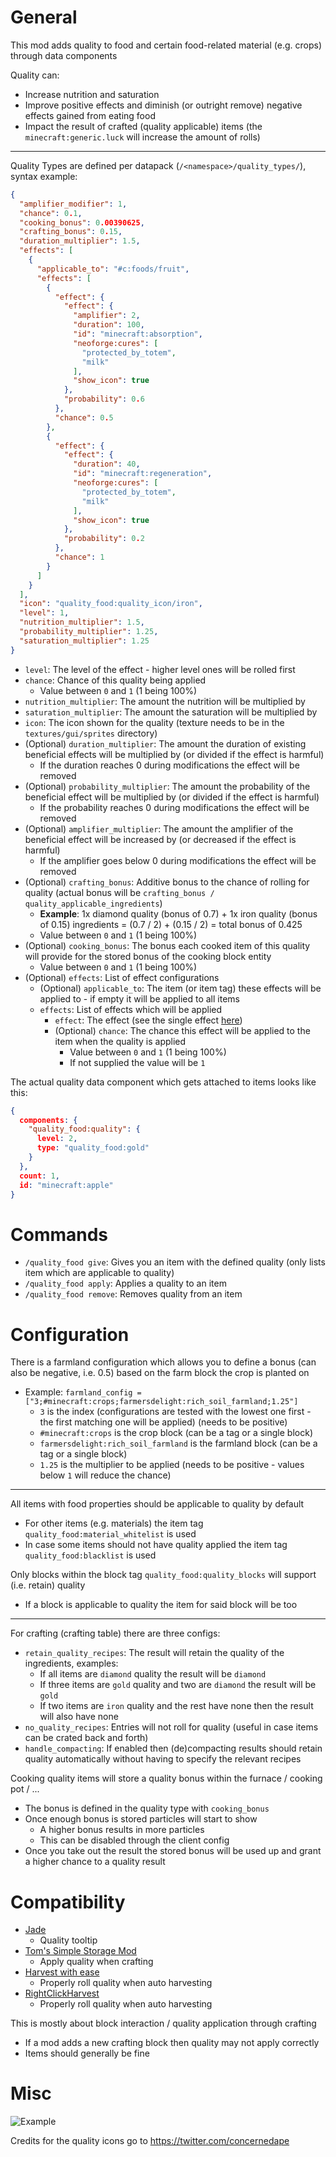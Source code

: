 # General
This mod adds quality to food and certain food-related material (e.g. crops) through data components

Quality can:
- Increase nutrition and saturation
- Improve positive effects and diminish (or outright remove) negative effects gained from eating food
- Impact the result of crafted (quality applicable) items (the `minecraft:generic.luck` will increase the amount of rolls)

---

Quality Types are defined per datapack (`/<namespace>/quality_types/`), syntax example:

```json
{
  "amplifier_modifier": 1,
  "chance": 0.1,
  "cooking_bonus": 0.00390625,
  "crafting_bonus": 0.15,
  "duration_multiplier": 1.5,
  "effects": [
    {
      "applicable_to": "#c:foods/fruit",
      "effects": [
        {
          "effect": {
            "effect": {
              "amplifier": 2,
              "duration": 100,
              "id": "minecraft:absorption",
              "neoforge:cures": [
                "protected_by_totem",
                "milk"
              ],
              "show_icon": true
            },
            "probability": 0.6
          },
          "chance": 0.5
        },
        {
          "effect": {
            "effect": {
              "duration": 40,
              "id": "minecraft:regeneration",
              "neoforge:cures": [
                "protected_by_totem",
                "milk"
              ],
              "show_icon": true
            },
            "probability": 0.2
          },
          "chance": 1
        }
      ]
    }
  ],
  "icon": "quality_food:quality_icon/iron",
  "level": 1,
  "nutrition_multiplier": 1.5,
  "probability_multiplier": 1.25,
  "saturation_multiplier": 1.25
}
```
- `level`: The level of the effect - higher level ones will be rolled first
- `chance`: Chance of this quality being applied
  - Value between `0` and `1` (1 being 100%)
- `nutrition_multiplier`: The amount the nutrition will be multiplied by
- `saturation_multiplier`: The amount the saturation will be multiplied by
- `icon`: The icon shown for the quality (texture needs to be in the `textures/gui/sprites` directory)
- (Optional) `duration_multiplier`: The amount the duration of existing beneficial effects will be multiplied by (or divided if the effect is harmful)
  - If the duration reaches 0 during modifications the effect will be removed
- (Optional) `probability_multiplier`: The amount the probability of the beneficial effect will be multiplied by (or divided if the effect is harmful)
  - If the probability reaches 0 during modifications the effect will be removed
- (Optional) `amplifier_multiplier`: The amount the amplifier of the beneficial effect will be increased by (or decreased if the effect is harmful)
  - If the amplifier goes below 0 during modifications the effect will be removed
- (Optional) `crafting_bonus`: Additive bonus to the chance of rolling for quality (actual bonus will be `crafting_bonus / quality_applicable_ingredients`)
  - **Example**: 1x diamond quality (bonus of 0.7) + 1x iron quality (bonus of 0.15) ingredients = (0.7 / 2) + (0.15 / 2) = total bonus of 0.425
  - Value between `0` and `1` (1 being 100%)
- (Optional) `cooking_bonus`: The bonus each cooked item of this quality will provide for the stored bonus of the cooking block entity
  - Value between `0` and `1` (1 being 100%)
- (Optional) `effects`: List of effect configurations
  - (Optional) `applicable_to`: The item (or item tag) these effects will be applied to - if empty it will be applied to all items
  - `effects`: List of effects which will be applied
    - `effect`: The effect (see the single effect [here](https://minecraft.wiki/w/Data_component_format#food))
    - (Optional) `chance`: The chance this effect will be applied to the item when the quality is applied
      - Value between `0` and `1` (1 being 100%)
      - If not supplied the value will be `1` 

The actual quality data component which gets attached to items looks like this:

```json
{
  components: {
    "quality_food:quality": {
      level: 2,
      type: "quality_food:gold"
    }
  },
  count: 1,
  id: "minecraft:apple"
}
```

# Commands
- `/quality_food give`: Gives you an item with the defined quality (only lists item which are applicable to quality)
- `/quality_food apply`: Applies a quality to an item
- `/quality_food remove`: Removes quality from an item

# Configuration
There is a farmland configuration which allows you to define a bonus (can also be negative, i.e. 0.5) based on the farm block the crop is planted on
- Example: `farmland_config = ["3;#minecraft:crops;farmersdelight:rich_soil_farmland;1.25"]`
  - `3` is the index (configurations are tested with the lowest one first - the first matching one will be applied) (needs to be positive)
  - `#minecraft:crops` is the crop block (can be a tag or a single block)
  - `farmersdelight:rich_soil_farmland` is the farmland block (can be a tag or a single block)
  - `1.25` is the multiplier to be applied (needs to be positive - values below `1` will reduce the chance)

---

All items with food properties should be applicable to quality by default
- For other items (e.g. materials) the item tag `quality_food:material_whitelist` is used
- In case some items should not have quality applied the item tag `quality_food:blacklist` is used

Only blocks within the block tag `quality_food:quality_blocks` will support (i.e. retain) quality
- If a block is applicable to quality the item for said block will be too

---

For crafting (crafting table) there are three configs:
- `retain_quality_recipes`: The result will retain the quality of the ingredients, examples:
  - If all items are `diamond` quality the result will be `diamond`
  - If three items are `gold` quality and two are `diamond` the result will be `gold`
  - If two items are `iron` quality and the rest have none then the result will also have none
- `no_quality_recipes`: Entries will not roll for quality (useful in case items can be crated back and forth)
- `handle_compacting`: If enabled then (de)compacting results should retain quality automatically without having to specify the relevant recipes

Cooking quality items will store a quality bonus within the furnace / cooking pot / ...
- The bonus is defined in the quality type with `cooking_bonus`
- Once enough bonus is stored particles will start to show
  - A higher bonus results in more particles
  - This can be disabled through the client config
- Once you take out the result the stored bonus will be used up and grant a higher chance to a quality result

# Compatibility
- [Jade](https://www.curseforge.com/minecraft/mc-mods/jade)
  - Quality tooltip
- [Tom's Simple Storage Mod](https://www.curseforge.com/minecraft/mc-mods/toms-storage)
  - Apply quality when crafting
- [Harvest with ease](https://www.curseforge.com/minecraft/mc-mods/harvest-with-ease)
  - Properly roll quality when auto harvesting
- [RightClickHarvest](https://www.curseforge.com/minecraft/mc-mods/rightclickharvest)
  - Properly roll quality when auto harvesting

This is mostly about block interaction / quality application through crafting
- If a mod adds a new crafting block then quality may not apply correctly
- Items should generally be fine

# Misc

![Example](https://i.imgur.com/hUnpNUh.png)

Credits for the quality icons go to https://twitter.com/concernedape